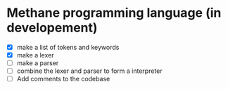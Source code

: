 # Methane programming language (in developement)

- [x] make a list of tokens and keywords
- [x] make a lexer
- [ ] make a parser
- [ ] combine the lexer and parser to form a interpreter
- [ ] Add comments to the codebase
